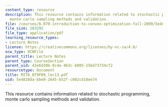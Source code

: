 ```yaml
---
content_type: resource
description: This resource contains information related to stochastic programming,
  monte carlo sampling methods and validation.
file: /courses/6-079-introduction-to-convex-optimization-fall-2009/5e4810dabbe02645b52fc082cd18ee74_MIT6_079F09_lec13.pdf
file_size: 163292
file_type: application/pdf
learning_resource_types:
- Lecture Notes
license: https://creativecommons.org/licenses/by-nc-sa/4.0/
ocw_type: OCWFile
parent_title: Lecture Notes
parent_type: CourseSection
parent_uid: 42e6d30b-9c4e-463c-b005-156d73734cf2
resourcetype: Document
title: MIT6_079F09_lec13.pdf
uid: 5e4810da-bbe0-2645-b52f-c082cd18ee74
---
```

This resource contains information related to stochastic programming, monte carlo sampling methods and validation.